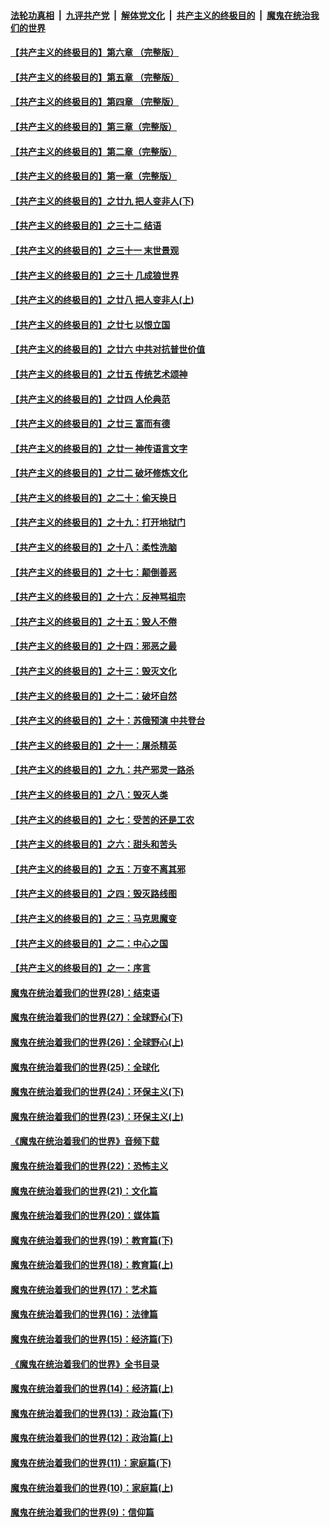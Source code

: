 ####  [法轮功真相](../../../../basic/blob/master/README.md?t=06050431) &nbsp;|&nbsp; [九评共产党](../../../../9ping.md/blob/master/README.md?t=06050431) &nbsp;|&nbsp; [解体党文化](../../../../jtdwh.md/blob/master/README.md?t=06050431)  &nbsp;|&nbsp; [共产主义的终极目的](../../../../gczydzjmd.md/blob/master/README.md?t=06050431) &nbsp;|&nbsp; [魔鬼在统治我们的世界](../../../../mgztzwmdsj.md/blob/master/README.md?t=06050431) 

#### [【共产主义的终极目的】第六章 （完整版）](../pages/nsc422/n11428913.md?t=06050431) 

#### [【共产主义的终极目的】第五章 （完整版）](../pages/nsc422/n11428912.md?t=06050431) 

#### [【共产主义的终极目的】第四章 （完整版）](../pages/nsc422/n11428907.md?t=06050431) 

#### [【共产主义的终极目的】第三章（完整版）](../pages/nsc422/n11428848.md?t=06050431) 

#### [【共产主义的终极目的】第二章（完整版）](../pages/nsc422/n11428831.md?t=06050431) 

#### [【共产主义的终极目的】第一章（完整版）](../pages/nsc422/n11417651.md?t=06050431) 

#### [【共产主义的终极目的】之廿九 把人变非人(下)](../pages/nsc422/n11344140.md?t=06050431) 

#### [【共产主义的终极目的】之三十二 结语](../pages/nsc422/n11360535.md?t=06050431) 

#### [【共产主义的终极目的】之三十一 末世景观](../pages/nsc422/n11351129.md?t=06050431) 

#### [【共产主义的终极目的】之三十 几成狼世界](../pages/nsc422/n11348280.md?t=06050431) 

#### [【共产主义的终极目的】之廿八 把人变非人(上)](../pages/nsc422/n11340492.md?t=06050431) 

#### [【共产主义的终极目的】之廿七 以恨立国](../pages/nsc422/n11336944.md?t=06050431) 

#### [【共产主义的终极目的】之廿六 中共对抗普世价值](../pages/nsc422/n11324785.md?t=06050431) 

#### [【共产主义的终极目的】之廿五 传统艺术颂神](../pages/nsc422/n11296396.md?t=06050431) 

#### [【共产主义的终极目的】之廿四 人伦典范](../pages/nsc422/n11296397.md?t=06050431) 

#### [【共产主义的终极目的】之廿三 富而有德](../pages/nsc422/n11283598.md?t=06050431) 

#### [【共产主义的终极目的】之廿一 神传语言文字](../pages/nsc422/n11263265.md?t=06050431) 

#### [【共产主义的终极目的】之廿二 破坏修炼文化](../pages/nsc422/n11245728.md?t=06050431) 

#### [【共产主义的终极目的】之二十：偷天换日](../pages/nsc422/n11238846.md?t=06050431) 

#### [【共产主义的终极目的】之十九：打开地狱门](../pages/nsc422/n11206376.md?t=06050431) 

#### [【共产主义的终极目的】之十八：柔性洗脑](../pages/nsc422/n11199994.md?t=06050431) 

#### [【共产主义的终极目的】之十七：颠倒善恶](../pages/nsc422/n11179782.md?t=06050431) 

#### [【共产主义的终极目的】之十六：反神骂祖宗](../pages/nsc422/n11166798.md?t=06050431) 

#### [【共产主义的终极目的】之十五：毁人不倦](../pages/nsc422/n11166792.md?t=06050431) 

#### [【共产主义的终极目的】之十四：邪恶之最](../pages/nsc422/n11150249.md?t=06050431) 

#### [【共产主义的终极目的】之十三：毁灭文化](../pages/nsc422/n11135227.md?t=06050431) 

#### [【共产主义的终极目的】之十二：破坏自然](../pages/nsc422/n11135214.md?t=06050431) 

#### [【共产主义的终极目的】之十：苏俄预演 中共登台](../pages/nsc422/n11118424.md?t=06050431) 

#### [【共产主义的终极目的】之十一：屠杀精英](../pages/nsc422/n11118442.md?t=06050431) 

#### [【共产主义的终极目的】之九：共产邪灵一路杀](../pages/nsc422/n11114139.md?t=06050431) 

#### [【共产主义的终极目的】之八：毁灭人类](../pages/nsc422/n11108503.md?t=06050431) 

#### [【共产主义的终极目的】之七：受苦的还是工农](../pages/nsc422/n11101809.md?t=06050431) 

#### [【共产主义的终极目的】之六：甜头和苦头](../pages/nsc422/n11096971.md?t=06050431) 

#### [【共产主义的终极目的】之五：万变不离其邪](../pages/nsc422/n11091285.md?t=06050431) 

#### [【共产主义的终极目的】之四：毁灭路线图](../pages/nsc422/n11086284.md?t=06050431) 

#### [【共产主义的终极目的】之三：马克思魔变](../pages/nsc422/n11061941.md?t=06050431) 

#### [【共产主义的终极目的】之二：中心之国](../pages/nsc422/n11047728.md?t=06050431) 

#### [【共产主义的终极目的】之一：序言](../pages/nsc422/n11086077.md?t=06050431) 

#### [魔鬼在统治着我们的世界(28)：结束语](../pages/nsc422/n10936246.md?t=06050431) 

#### [魔鬼在统治着我们的世界(27)：全球野心(下)](../pages/nsc422/n10928319.md?t=06050431) 

#### [魔鬼在统治着我们的世界(26)：全球野心(上)](../pages/nsc422/n10900318.md?t=06050431) 

#### [魔鬼在统治着我们的世界(25)：全球化](../pages/nsc422/n10788205.md?t=06050431) 

#### [魔鬼在统治着我们的世界(24)：环保主义(下)](../pages/nsc422/n10695307.md?t=06050431) 

#### [魔鬼在统治着我们的世界(23)：环保主义(上)](../pages/nsc422/n10688613.md?t=06050431) 

#### [《魔鬼在统治着我们的世界》音频下载](../pages/nsc422/n10635553.md?t=06050431) 

#### [魔鬼在统治着我们的世界(22)：恐怖主义](../pages/nsc422/n10614727.md?t=06050431) 

#### [魔鬼在统治着我们的世界(21)：文化篇](../pages/nsc422/n10597706.md?t=06050431) 

#### [魔鬼在统治着我们的世界(20)：媒体篇](../pages/nsc422/n10586579.md?t=06050431) 

#### [魔鬼在统治着我们的世界(19)：教育篇(下)](../pages/nsc422/n10564808.md?t=06050431) 

#### [魔鬼在统治着我们的世界(18)：教育篇(上)](../pages/nsc422/n10526970.md?t=06050431) 

#### [魔鬼在统治着我们的世界(17)：艺术篇](../pages/nsc422/n10499093.md?t=06050431) 

#### [魔鬼在统治着我们的世界(16)：法律篇](../pages/nsc422/n10485969.md?t=06050431) 

#### [魔鬼在统治着我们的世界(15)：经济篇(下)](../pages/nsc422/n10469975.md?t=06050431) 

#### [《魔鬼在统治着我们的世界》全书目录](../pages/nsc422/n10464261.md?t=06050431) 

#### [魔鬼在统治着我们的世界(14)：经济篇(上)](../pages/nsc422/n10457370.md?t=06050431) 

#### [魔鬼在统治着我们的世界(13)：政治篇(下)](../pages/nsc422/n10448270.md?t=06050431) 

#### [魔鬼在统治着我们的世界(12)：政治篇(上)](../pages/nsc422/n10444576.md?t=06050431) 

#### [魔鬼在统治着我们的世界(11)：家庭篇(下)](../pages/nsc422/n10440961.md?t=06050431) 

#### [魔鬼在统治着我们的世界(10)：家庭篇(上)](../pages/nsc422/n10435448.md?t=06050431) 

#### [魔鬼在统治着我们的世界(9)：信仰篇](../pages/nsc422/n10432159.md?t=06050431) 

